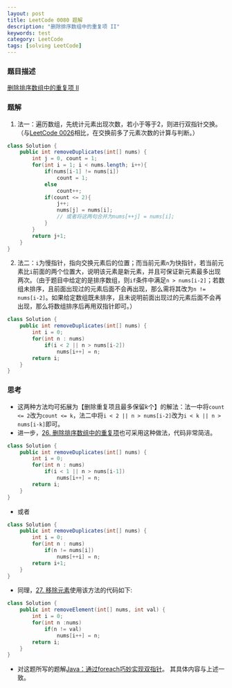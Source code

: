 ```yaml
---
layout: post
title: LeetCode 0080 题解
description: "删除排序数组中的重复项 II"
keywords: test
category: LeetCode
tags: [solving LeetCode]
---
```


### 题目描述
[删除排序数组中的重复项 II](https://leetcode-cn.com/problems/remove-duplicates-from-sorted-array-ii/)

### 题解
1. 法一：遍历数组，先统计元素出现次数，若小于等于2，则进行双指针交换。（与[LeetCode 0026](https://yuriesun.github.io/leetcode/leetcode-0026-remove-duplicates-from-sorted-array)相比，在交换前多了元素次数的计算与判断。）
```java
class Solution {
    public int removeDuplicates(int[] nums) {
        int j = 0, count = 1;
        for(int i = 1; i < nums.length; i++){
            if(nums[i-1] != nums[i])
                count = 1;
            else
                count++;
            if(count <= 2){
                j++;
                nums[j] = nums[i];
                // 或者将这两句合并为nums[++j] = nums[i];
            }
        }
        return j+1;
    }
}
```
2. 法二：`i`为慢指针，指向交换元素后的位置；而当前元素`n`为快指针，若当前元素比`i`前面的两个位置大，说明该元素是新元素，并且可保证新元素最多出现两次。（由于题目中给定的是排序数组，则`if`条件中满足`n > nums[i-2]`；若数组未排序，且前面出现过的元素后面不会再出现，那么需将其改为`n != nums[i-2]`。如果给定数组既未排序，且未说明前面出现过的元素后面不会再出现，那么将数组排序后再用双指针即可。）
```java
class Solution {
    public int removeDuplicates(int[] nums) {
        int i = 0;
        for(int n : nums)
            if(i < 2 || n > nums[i-2])
                nums[i++] = n;
        return i;
    }
}
```

### 思考
* 这两种方法均可拓展为【删除重复项且最多保留$k$个】的解法：法一中将`count <= 2`改为`count <= k`，法二中将`i < 2 || n > nums[i-2]`改为`i < k || n > nums[i-k]`即可。
* 进一步，[26. 删除排序数组中的重复项](https://leetcode-cn.com/problems/remove-duplicates-from-sorted-array/)也可采用这种做法，代码非常简洁。
```java
class Solution {
    public int removeDuplicates(int[] nums) {
        int i = 0;
        for(int n : nums)
            if(i < 1 || n > nums[i-1])
                nums[i++] = n;
        return i;
    }
}
```
* 或者
```java
class Solution {
    public int removeDuplicates(int[] nums) {
        int i = 0;
        for(int n : nums)
            if(n != nums[i])
                nums[++i] = n;
        return i+1;
    }
}
```
* 同理，[27. 移除元素](https://leetcode-cn.com/problems/remove-element/)使用该方法的代码如下:
```java
class Solution {
    public int removeElement(int[] nums, int val) {
        int i = 0;
        for(int n :nums)
            if(n != val)
                nums[i++] = n;
        return i;
    }
}
```
* 对这题所写的题解[Java：通过foreach巧妙实现双指针](https://leetcode-cn.com/problems/remove-duplicates-from-sorted-array-ii/solution/javatong-guo-foreachqiao-miao-shi-xian-shuang-zhi-/)。
其具体内容与上述一致。